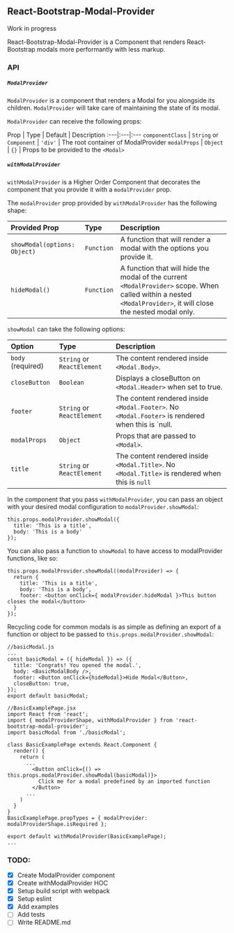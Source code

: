 ## React-Bootstrap-Modal-Provider

Work in progress

React-Bootstrap-Modal-Provider is a Component that renders React-Bootstrap
modals more performantly with less markup.

### API

##### `ModalProvider`
`ModalProvider` is a component that renders a Modal for you alongside its
children. `ModalProvider` will take care of maintaining the state of its modal.

`ModalProvider` can receive the following props:

Prop | Type | Default | Description
:---|:---|:---
`componentClass` | `String` or `Component` | `'div'` | The root container of ModalProvider
`modalProps` | `Object` | `{}` | Props to be provided to the `<Modal>`

##### `withModalProvider`

`withModalProvider` is a Higher Order Component that decorates the component that you
provide it with a `modalProvider` prop.

The `modalProvider` prop provided by `withModalProvider` has the following shape:

Provided Prop | Type | Description
:---|:---|:---
`showModal(options: Object)` | `Function` | A function that will render a modal with the options you provide it.
`hideModal()` | `Function` | A function that will hide the modal of the current `<ModalProvider>` scope. When called within a nested `<ModalProvider>`, it will close the nested modal only.

`showModal` can take the following options:

Option | Type | Description
:---|:---|:---
`body` (required) | `String` or `ReactElement` | The content rendered inside `<Modal.Body>`.
`closeButton` | `Boolean` | Displays a closeButton on `<Modal.Header>` when set to true.
`footer` | `String` or `ReactElement` | The content rendered inside `<Modal.Footer>`. No `<Modal.Footer>` is rendered when this is `null.
`modalProps` | `Object` | Props that are passed to `<Modal>`.
`title` | `String` or `ReactElement` | The content rendered inside `<Modal.Title>`. No `<Modal.Title>` is rendered when this is `null`

In the component that you pass `withModalProvider`, you can pass an object with
your desired modal configuration to `modalProvider.showModal`:

```es6
this.props.modalProvider.showModal({
  title: 'This is a title',
  body: 'This is a body'
});
```

You can also pass a function to `showModal` to have access to modalProvider functions,
like so:

```es6
this.props.modalProvider.showModal((modalProvider) => {
  return {
    title: 'This is a title',
    body: 'This is a body',
    footer: <button onClick={ modalProvider.hideModal }>This button closes the modal</button>
  }
});
```

Recycling code for common modals is as simple as defining an export of a function or object to be passed to `this.props.modalProvider.showModal`:

```es6
//basicModal.js
...
const basicModal = ({ hideModal }) => ({
  title: 'Congrats! You opened the modal.',
  body: <BasicModalBody />,
  footer: <Button onClick={hideModal}>Hide Modal</Button>,
  closeButton: true,
});
export default basicModal;
```

```es6
//BasicExamplePage.jsx
import React from 'react';
import { modalProviderShape, withModalProvider } from 'react-bootstrap-modal-provider';
import basicModal from './basicModal';

class BasicExamplePage extends React.Component {
  render() {
    return (
      ...
        <Button onClick={() => this.props.modalProvider.showModal(basicModal)}>
          Click me for a modal predefined by an imported function
        </Button>
      ...
    )
  }
}
BasicExamplePage.propTypes = { modalProvider: modalProviderShape.isRequired };

export default withModalProvider(BasicExamplePage);
...
```


### TODO:
- [x] Create ModalProvider component
- [x] Create withModalProvider HOC
- [x] Setup build script with webpack
- [x] Setup eslint
- [x] Add examples
- [ ] Add tests
- [ ] Write README.md
